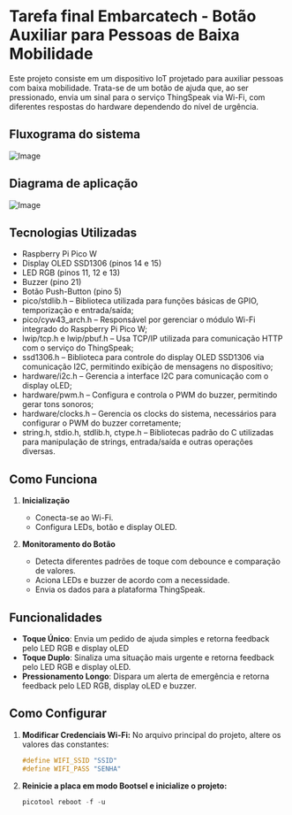 # Tarefa final Embarcatech - Botão Auxiliar para Pessoas de Baixa Mobilidade

Este projeto consiste em um dispositivo IoT projetado para auxiliar pessoas com baixa mobilidade. Trata-se de um botão de ajuda que, ao ser pressionado, envia um sinal para o serviço ThingSpeak via Wi-Fi, com diferentes respostas do hardware dependendo do nível de urgência.

## Fluxograma do sistema

![Image](https://github.com/user-attachments/assets/603d02f1-1290-4f89-9ff3-e03fddea80c6)

## Diagrama de aplicação

![Image](https://github.com/user-attachments/assets/ff59b06b-c49a-40a7-8c93-d302f6964785)

## Tecnologias Utilizadas

- Raspberry Pi Pico W
- Display OLED SSD1306 (pinos 14 e 15)
- LED RGB (pinos 11, 12 e 13)
- Buzzer (pino 21)
- Botão Push-Button (pino 5)
- pico/stdlib.h – Biblioteca utilizada para funções básicas de GPIO, temporização e entrada/saída;
- pico/cyw43_arch.h – Responsável por gerenciar o módulo Wi-Fi integrado do Raspberry Pi Pico W;
- lwip/tcp.h e lwip/pbuf.h – Usa TCP/IP utilizada para comunicação HTTP com o serviço do ThingSpeak;
- ssd1306.h – Biblioteca para controle do display OLED SSD1306 via comunicação I2C, permitindo exibição de mensagens no dispositivo;
- hardware/i2c.h – Gerencia a interface I2C para comunicação com o display oLED;
- hardware/pwm.h – Configura e controla o PWM do buzzer, permitindo gerar tons sonoros;
- hardware/clocks.h – Gerencia os clocks do sistema, necessários para configurar o PWM do buzzer corretamente;
- string.h, stdio.h, stdlib.h, ctype.h – Bibliotecas padrão do C utilizadas para manipulação de strings, entrada/saída e outras operações diversas.

## Como Funciona

1. **Inicialização**
   - Conecta-se ao Wi-Fi.
   - Configura LEDs, botão e display OLED.

2. **Monitoramento do Botão**
   - Detecta diferentes padrões de toque com debounce e comparação de valores.
   - Aciona LEDs e buzzer de acordo com a necessidade.
   - Envia os dados para a plataforma ThingSpeak.

## Funcionalidades

- **Toque Único**: Envia um pedido de ajuda simples e retorna feedback pelo LED RGB e display oLED
- **Toque Duplo**: Sinaliza uma situação mais urgente e retorna feedback pelo LED RGB e display oLED.
- **Pressionamento Longo**: Dispara um alerta de emergência e retorna feedback pelo LED RGB, display oLED e buzzer.

## Como Configurar

1. **Modificar Credenciais Wi-Fi:**
   No arquivo principal do projeto, altere os valores das constantes:
   ```c
   #define WIFI_SSID "SSID"
   #define WIFI_PASS "SENHA"
   ```

2. **Reinicie a placa em modo Bootsel e inicialize o projeto:**
    ```c
   picotool reboot -f -u
   ```
